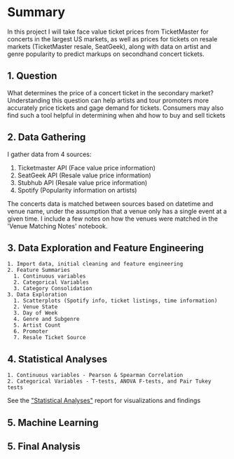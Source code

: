 # Summary
In this project I will take face value ticket prices from TicketMaster for concerts in the largest US markets, as well as prices for tickets on resale markets (TicketMaster resale, SeatGeek), along with data on artist and genre popularity to predict markups on secondhand concert tickets.

## 1. Question
What determines the price of a concert ticket in the secondary market? Understanding this question can help artists and tour promoters more accurately price tickets and gage demand for tickets.
Consumers may also find such a tool helpful in determining when ahd how to buy and sell tickets

## 2. Data Gathering
I gather data from 4 sources:
1. Ticketmaster API (Face value price information)
2. SeatGeek API (Resale value price information)
3. Stubhub API (Resale value price information)
4. Spotify (Popularity information on artists)

The concerts data is matched between sources based on datetime and venue name, under the assumption that a venue only has a single event at a given time. I include a few notes on how the venues were matched in the 'Venue Matching Notes' notebook.

## 3. Data Exploration and Feature Engineering
    1. Import data, initial cleaning and feature engineering
    2. Feature Summaries
      1. Continuous variables
      2. Categorical Variables
      3. Category Consolidation
    3. Data Exploration
      1. Scatterplots (Spotify info, ticket listings, time information)
      2. Venue State
      3. Day of Week
      4. Genre and Subgenre
      5. Artist Count
      6. Promoter
      7. Resale Ticket Source  
## 4. Statistical Analyses
    1. Continuous variables - Pearson & Spearman Correlation
    2. Categorical Variables - T-tests, ANOVA F-tests, and Pair Tukey tests

See the ["Statistical Analyses"](Statistical_Analyses.ipynb) report for visualizations and findings
## 5. Machine Learning
## 5. Final Analysis
